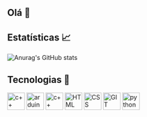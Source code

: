 ## Olá 👋
 
## Estatísticas 📈
![Anurag's GitHub stats](https://github-readme-stats.vercel.app/api?username=XandeGVaz&show_icons=true&theme=radical)


## Tecnologias 🤖

<div>
    <img align="center" height="40" width="40" alt="c++" src="https://cdn.jsdelivr.net/gh/devicons/devicon@latest/icons/cplusplus/cplusplus-original.svg" />  
    <img align="center" height="40" alt="arduinoIDE" width="40" src="https://cdn.jsdelivr.net/gh/devicons/devicon@latest/icons/arduino/arduino-original.svg" />
    <img align="center" height="40" width="40" alt="c++" src="https://cdn.jsdelivr.net/gh/devicons/devicon@latest/icons/c/c-line.svg" />
    <img align="center" height="40" alt="HTML" width="40" src="https://cdn.jsdelivr.net/gh/devicons/devicon@latest/icons/html5/html5-original.svg" />
    <img align="center" height="40" alt="CSS" width="40" src="https://cdn.jsdelivr.net/gh/devicons/devicon@latest/icons/css3/css3-original.svg" />
    <img align="center" height="40" alt="GIT" width="40" src="https://cdn.jsdelivr.net/gh/devicons/devicon@latest/icons/git/git-original.svg" />
    <img align="center" height="40" alt="python" width="40" src="https://cdn.jsdelivr.net/gh/devicons/devicon@latest/icons/python/python-original.svg" /> 

</div>